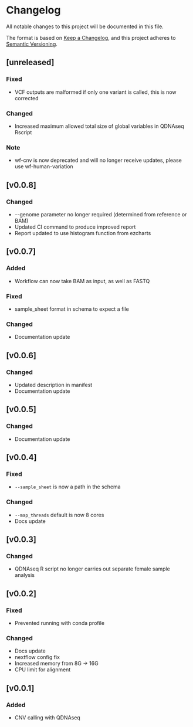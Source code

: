 # Changelog
All notable changes to this project will be documented in this file.

The format is based on [Keep a Changelog](https://keepachangelog.com/en/1.0.0/),
and this project adheres to [Semantic Versioning](https://semver.org/spec/v2.0.0.html).

## [unreleased]
### Fixed
- VCF outputs are malformed if only one variant is called, this is now corrected
### Changed
- Increased maximum allowed total size of global variables in QDNAseq Rscript
### Note
- wf-cnv is now deprecated and will no longer receive updates, please use wf-human-variation

## [v0.0.8]
### Changed
- --genome parameter no longer required (determined from reference or BAM)
- Updated CI command to produce improved report
- Report updated to use histogram function from ezcharts

## [v0.0.7]
### Added
- Workflow can now take BAM as input, as well as FASTQ
### Fixed
- sample_sheet format in schema to expect a file
### Changed
- Documentation update

## [v0.0.6]
### Changed
- Updated description in manifest
- Documentation update

## [v0.0.5]
### Changed
- Documentation update

## [v0.0.4]
### Fixed
- `--sample_sheet` is now a path in the schema
### Changed
- `--map_threads` default is now 8 cores
- Docs update

## [v0.0.3]
### Changed
- QDNAseq R script no longer carries out separate female sample analysis

## [v0.0.2]
### Fixed
- Prevented running with conda profile
### Changed
- Docs update
- nextflow config fix
- Increased memory from 8G -> 16G
- CPU limit for alignment

## [v0.0.1]
### Added
- CNV calling with QDNAseq
